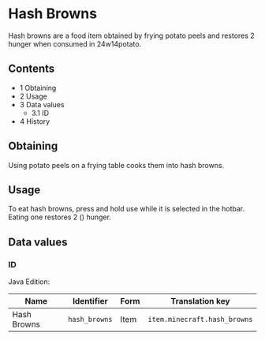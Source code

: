 # Hash Browns
Hash browns are a food item obtained by frying potato peels and restores 2 hunger when consumed in 24w14potato.

## Contents
- 1 Obtaining
- 2 Usage
- 3 Data values
	- 3.1 ID
- 4 History

## Obtaining
Using potato peels on a frying table cooks them into hash browns.

## Usage
To eat hash browns, press and hold use while it is selected in the hotbar. Eating one restores 2 () hunger.

## Data values
### ID
Java Edition:

| Name        | Identifier    | Form | Translation key              |
|-------------|---------------|------|------------------------------|
| Hash Browns | `hash_browns` | Item | `item.minecraft.hash_browns` |

